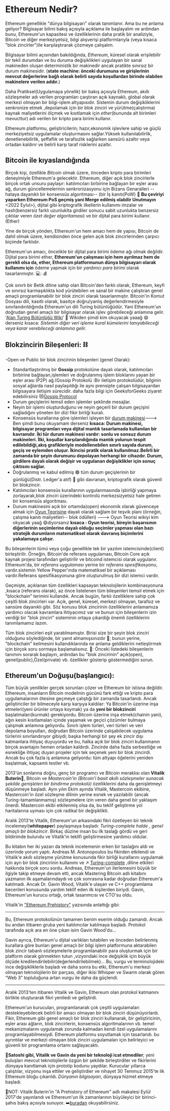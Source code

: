 # Ethereum Nedir?

Ethereum genellikle "dünya bilgisayarı" olarak tanımlanır. Ama bu ne anlama geliyor? Bilgisayar
bilimi bakış açısıyla açıklama ile başlayalım ve ardından bunu, Ethereum'un kapasitesi ve 
özelliklerinin daha pratik bir analiziyle, Bitcoin ve diğer merkeziyetsiz, bilgi alışverişi platformlarıyla 
(veya kısaca "blok zincirler")ile karşılaştırarak çözmeye çalışalım.


Bilgisayar bilimi açısından bakıldığında, _Ethereum_, küresel olarak erişilebilir bir tekil durumdan ve 
bu duruma değişiklikleri uygulayan bir sanal makineden oluşan deterministik bir makinedir ancak pratikte sınırsız bir durum makinesidir.
(**state machine: önceki durumuna ve girişlerinin mevcut değerlerine bağlı olarak belirli sayıda koşullardan birinde olabilen makinelere verilen addır.**)


Daha Pratiksel(Uygulamaya yönelik) bir bakış açısıyla Ethereum, akıllı sözleşmeler adı verilen
programları çaıştıran açık kaynaklı, global olarak merkezi olmayan bir bilgi-işlem altyapısıdır. 
Sistemin durum değişikliklerini senkronize etmek ,depolamak için bir blok zinciri ve yürütme(çalıştırma) kaynak maliyetlerini ölçmek ve kısıtlamak için _ether_(bununda alt birimleri mevucttur) adı verilen bir kripto para birimi kullanır.

Ethereum platformu, geliştiricilerin; hazır,ekonomik işlevlere sahip ve 
güçlü merkeziyetsiz uygulamalar oluşturmasını sağlar.Yüksek kullanılabilirlik, denetlenebilirlik,
şeffaflık ve tarafsızlık sağlarken sansürü azaltır veya ortadan kaldırır ve belirli karşı taraf risklerini azaltır.


## Bitcoin ile kıyaslandığında


Birçok kişi, özellikle _Bitcoin_ olmak üzere, önceden kripto para birimleri deneyimiyle Ethereum'a gelecektir. Ethereum, diğer açık blok zincirlerle birçok ortak unsuru paylaşır: katılımcıları birbirine bağlayan bir eşler arası ağ, durum güncellemelerinin senkronizasyonu için Bizans Genaralleri --hataya dayanıklı bir konsensüs algoritması-- (bir İş kanıtı(PoW) :pencil: **Bu çeviriyi yaparken Ethereum PoS geçmiş yani Merge edilmiş olabilir Unutmayın** <2022 Eylul>), dijital gibi kriptografik ilkellerin kullanımı imzalar ve hash(benzersiz farklı uzunluklta girdiler sonucu sabit uzunlukta benzersiz çıktılar veren _özet değer algoritaması_) ve bir dijital para birimi kullanır. (Ether)

Yine de birçok yönden, Ethereum'un hem amacı hem de yapısı, Bitcoin de dahil olmak üzere, kendisinden önce gelen açık blok zincirlerinden çarpıcı biçimde farklıdır.

Ethereum'un amacı, öncelikle bir dijital para birimi ödeme ağı olmak değildir. Dijital para birimi ether, **Ethereum'un çalışması için hem ayrılmaz hem de gerekli olsa da, ether, Ethereum platformunun dünya bilgisayarı olarak kullanımı için** ödeme yapmak için bir 
_yardımcı para birimi_ olarak tasarlanmıştır. 💻: :moneybag:


Çok sınırlı bir Betik diline sahip olan Bitcoin'den farklı olarak, Ethereum, keyfi ve 
sınırsız karmaşıklıkta kod yürütebilen ve sanal bir makine çalıştıran genel amaçlı programlanabilir bir blok zinciri olarak tasarlanmıştır. 
Bitcoin'in Komut Dosyası dili, kasıtlı olarak,  basitçe  doğru/yanlış değerlendirmesiyle sınırlandırıldığında Ethereum'un dili Turing bütünlüğüdür.
Yani Ethereum'un doğrudan genel amaçlı bir bilgisayar olarak işlev görebileceği anlamına gelir.
'[Alan Turing Bütünlüğü Wiki](https://en.wikipedia.org/wiki/Turing_completeness)'
:pencil: Wikiden şimdi kim okuyacak yaaağ :smile: derseniz kısaca: 
_Sistemin diğer veri işleme kural kümelerini tanıyabileceği veya karar verebileceği anlamına gelir._

## Blokzincirin Bileşenleri: ⛓️ 
-Open ve Public bir blok zincirinin bileşenleri (genel Olarak):

* Standartlaştırılmış bir **Gossip** protokolüne dayalı olarak, katılımcıları birbirine bağlayan,işlemleri ve doğrulanmış işlem bloklarını yayan bir eşler arası (P2P) ağ.(Gossip Protokolü :Bir iletişim protokolüdür, bilginin sosyal ağlarda nasıl paylaşıldığı ile aynı prensipte çalışan bilgisayardan bilgisayara iletişim sürecidir. daha fazla bilgi için GeeksforGeeks ziyaret edebilirsiniz 😻[Gossip Protocol](https://www.geeksforgeeks.org/the-gossip-protocol-in-cloud-computing/)
* Durum geçişlerini temsil eden işlemler şeklinde mesajlar.
* Neyin bir işlemi oluşturduğunu ve neyin geçerli bir durum geçişini sağladığını yöneten bir dizi fikir birliği kuralı.
* Konsensüs kurallarına göre işlemleri işleyen bir [durum makinesi](https://www.techopedia.com/definition/16447/state-machine)---> Ben şimdi bunu okuyamam derseniz **kısaca: Durum makinesi, bilgisayar programları veya dijital mantık tasarlamada kullanılan bir kavramdır. İki tür durum makinesi vardır: sonlu ve sonsuz durum makineleri. İlki, koşullar karşılandığında mantık yolunun tespit edilebildiği,akış grafikleriyle modellenebilen sınırlı sayıda durum, geçiş ve eylemden oluşur. İkincisi pratik olarak kullanılmaz.Belirli bir zamanda bir şeyin durumunu depolayan herhangi bir cihazdır. Durum, girdilere dayalı olarak değişir ve uygulanan değişiklikler için sonuç çıktısını sağlar.** 
* Doğrulanmış ve kabul edilmiş 🟢 tüm durum geçişlerinin bir günlüğü(Distr. Ledger'a atıf) :book: gibi davranan, kriptografik olarak güvenli bir blokzincir.
* Katılımcıları konsensüs kurallarının uygulanmasında işbirliği yapmaya zorlayarak,blok zinciri üzerindeki kontrolü merkezsizyetsiz hale getiren bir konsensüs algoritması.
* Durum makinesini açık bir ortamda(open) ekonomik olarak güvenceye almak için [Oyun Teorisine](https://tr.wikipedia.org/wiki/Oyun_teorisi) dayalı olarak sağlam bir teşvik planı (örneğin, çalışma kanıtı maliyetleri-- blok ödülleri) ---> Oyun Teorisi wikiyi kim okyacak yaağ 😄diyorsanız **kısaca : Oyun teorisi, bireyin başarısının diğerlerinin seçimlerine dayalı olduğu seçimler yapması olan bazı stratejik durumların matematiksel olarak davranış biçimlerini yakalamaya çalışır.**

Bu bileşenlerin tümü veya çoğu genellikle tek bir yazılım istemcisinde(client) birleştirilir. Örneğin, Bitcoin'de referans uygulaması, Bitcoin Core açık kaynak projesi tarafından geliştirilir ve bitcoind istemcisi olarak uygulanır. Ethereum'da, bir _referans uygulaması_ yerine bir _referans spesifikasyonu_, vardır.sistemin Yellow Pepper'ında matematiksel bir açıklaması vardır.Referans spesifikasyonuna göre oluşturulmuş bir dizi istemci vardır.

Geçmişte, açıklanan tüm özellikleri kapsayan teknolojilerin kombinasyonuna ,kısaca (referans olarak), az önce listelenen tüm bileşenleri temsil etmek için "blockchain" terimini kullandık. Ancak bugün, farklı özelliklere sahip çok çeşitli blok zincirleri var. Açık, genel, küresel, merkezi olmayan, tarafsız ve sansüre dayanıklı gibi. Söz konusu blok zincirinin özelliklerini anlamamıza yardımcı olacak kavramlara ihtiyacımız var ve bunun için bileşenlerin izin verdiği bir "blok zinciri" sisteminin ortaya çıkardiğı önemli özelliklerini tanımlamamız lazım. 

Tüm blok zincirleri eşit yaratılmamıştır. Birisi size bir şeyin blok zinciri olduğunu söylediğinde, bir yanıt almamışsınızdır 🔴; bunun yerine, "blockchain" kelimesini kullandıklarında ne anlama geldiklerini netleştirmek için birçok soru sormaya başlamalısınız. 🤔: Önceki listedeki bileşenlerin tanımını sorarak başlayın, ardından bu "blok zincirinin" açık(open), genel(public),Özel(private) vb. özellikler gösterip göstermediğini sorun.

## Ethereum'un Doğuşu(başlangıcı):

Tüm büyük yenilikler gerçek sorunları çözer ve Ethereum bir istisna değildir. Ethereum, insanların Bitcoin modelinin gücünü fark ettiği ve kripto para uygulamalarının ötesine geçmeye çalıştığı bir zamanda tasarlandı. Ancak geliştiriciler bir bilmeceyle karşı karşıya kaldılar: Ya Bitcoin'in üzerine inşa etmeleri(yeni ürünler ortaya koymak) ya da **yeni bir blokzinciri** başlatmaları(kurmak) gerekiyordu. Bitcoin üzerine inşa etmek(chainin yani), ağın kesin kısıtlamaları içinde yaşamak ve geçici çözümler bulmaya çalışmak anlamına geliyordu. Sınırlı işlem türleri, veri türleri ve veri depolama boyutları, doğrudan Bitcoin üzerinde çalışabilecek uygulama türlerini sınırlandırıyor gibiydi; başka herhangi bir şey ek zincir dışı katmanlara ihtiyaç duyuyordu ve bu, halka açık bir blok zinciri kullanmanın birçok avantajını hemen ortadan kaldırdı. Zincirde daha fazla serbestliğe ve esnekliğe ihtiyaç duyan projeler için tek seçenek yeni bir blok zincirdi. Ancak bu çok fazla iş anlamına geliyordu: tüm altyapı öğelerini yeniden başlatmak, kapsamlı testler vb.

2013'ün sonlarına doğru, genç bir programcı ve Bitcoin meraklısı olan **Vitalik Buterin**💙, Bitcoin ve _Mastercoin'in (Bitcoin'i basit akıllı sözleşmeler sunacak şekilde genişleten bir bindirme protokolü)_ özelliklerini daha da genişletmeyi düşünmeye başladı. Aynı yılın Ekim ayında Vitalik, Mastercoin ekibine, Mastercoin'in özel sözleşme dilinin yerine esnek ve yazılabilir (ancak Turing-tamamlanmamış) sözleşmelere izin veren daha genel bir yaklaşım önerdi. Mastercoin ekibi etkilenmiş olsa da, bu teklif geliştirme yol haritalarına uyması için çok radikal bir değişiklikti.

Aralık 2013'te Vitalik, Ethereum'un arkasındaki fikri özetleyen bir teknik incelemeyi(**whitepaper**) paylaşmaya başladı: _Turing-complete halde , genel amaçlı bir blokzincir_. Birkaç düzine insan bu ilk taslağı gördü ve geri bildirimde bulundu ve Vitalik'in teklifi geliştirmesine yardımcı oldular.

Bu kitabın her iki yazarı da teknik incelemenin erken bir taslağını aldı ve üzerinde yorum yaptı. Andreas M. Antonopoulos bu fikirden etkilendi ve Vitalik'e akıllı sözleşme yürütme konusunda fikir birliği kurallarını uygulamak için ayrı bir blok zincirinin kullanımı ve ↗️ [Turing-complete](https://en.wikipedia.org/wiki/Turing_completeness) ,diline etkileri hakkında birçok soru sordu. Andreas, Ethereum'un ilerlemesini büyük bir ilgiyle takip etmeye devam etti, ancak Mastering Bitcoin adlı kitabını yazmanın ilk aşamalarındaydı ve çok sonrasına kadar doğrudan Ethereum'a katılmadı. Ancak Dr. Gavin Wood, Vitalik'e ulaşan ve C++ programlama becerileri konusunda yardım teklif eden ilk kişilerden biriydi. Gavin, Ethereum'un kurucu ortağı, ortak tasarımcısı ve CTO'su oldu.

Vitalik'in ["Ethereum Prehistory"](https://vitalik.ca/general/2017/09/14/prehistory.html) yazısında anlattığı gibi:

____
Bu, Ethereum protokolünün tamamen benim eserim olduğu zamandı. Ancak bu andan itibaren gruba yeni katılımcılar katılmaya başladı. Protokol tarafında açık ara en öne çıkan isim Gavin Wood'du…

Gavin ayrıca, Ethereum'u dijital varlıkları tutabilen ve önceden belirlenmiş kurallara göre bunları genel amaçlı bir bilgi işlem platformuna aktarabilen blok zincir tabanlı sözleşmelerle programlanabilir para oluşturmak için bir platform olarak görmekten tutun ,vizyondaki ince değişiklik için büyük ölçüde kredilendirilebilir(değerlendirilebilmek)... 
Bu, vurgu ve terminolojideki ince değişikliklerle başladı ve daha sonra bu etki, Ethereum'u merkezi olmayan teknolojilerin bir parçası, diğer ikisi Whisper ve Swarm olarak gören “Web 3” topluluğuna artan vurgu ile daha da güçlendi.
____

Aralık 2013'ten itibaren Vitalik ve Gavin, Ethereum olan protokol katmanını birlikte oluşturarak fikri yeniledi ve geliştirdi.

Ethereum'un kurucuları, programlanarak çok çeşitli uygulamaları destekleyebilecek belirli bir amacı olmayan bir blok zinciri düşünüyorlardı. Fikir, Ethereum gibi genel amaçlı bir blok zinciri kullanarak, bir geliştiricinin, eşler arası ağların, blok zincirlerin, konsensüs algoritmalarının vb. temel mekanizmalarını uygulamak zorunda kalmadan kendi özel uygulamalarını programlayabilmesiydi. Ethereum platformu soyutlamak için tasarlandı. bu ayrıntılar ve merkezi olmayan blok zinciri uygulamaları için belirleyici ve güvenli bir programlama ortamı sağlayacaktı.

💝**Satoshi gibi, Vitalik ve Gavin da yeni bir teknoloji icat etmediler**; yeni buluşları mevcut teknolojilerle özgün bir şekilde birleştirdiler ve fikirlerini dünyaya kanıtlamak için prototip kodunu yaydılar.
Kurucular yıllarca çalıştılar, vizyonu inşa ettiler ve geliştirdier ve nihayet 30 Temmuz 2015'te ilk Ethereum bloğu çıkarıldı. _Dünyanın bilgisayarı_, dünyaya hizmet etmeye başladı.

📝NOT: Vitalik Buterin'in "A Prehistory of Ethereum" adlı makalesi Eylül 2017'de yayınlandı ve Ethereum'un ilk zamanlarının büyüleyici bir birinci-şahıs bakış açısıyla sunuyor.
➡️[buradan](https://vitalik.ca/general/2017/09/14/prehistory.html) okuyabilirsiniz.





